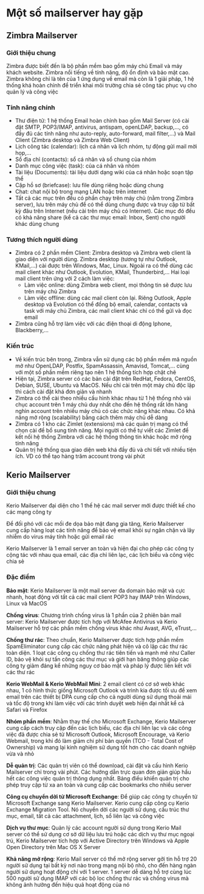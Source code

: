# Một số mailserver hay gặp

## Zimbra Mailserver

### Giới thiệu chung

Zimbra được biết đến là bộ phần mềm bao gồm máy chủ Email và máy khách website. Zimbra nổi tiếng về tính năng, độ ổn định và bảo mật cao. Zimbra không chỉ là tên của 1 ứng dụng về email mà còn là 1 giải pháp, 1 hệ thống khá hoàn chỉnh để triển khai môi trường chia sẻ công tác phục vụ cho quản lý và công việc

### Tính năng chính

- Thư điện tử: 1 hệ thống Email hoàn chỉnh bao gồm Mail Server (có cài đặt SMTP, POP3/IMAP, antivirus, antispam, openLDAP, backup,..., có đầy đủ các tính năng như auto-reply, auto-forward, mail filter,...) và Mail Client (Zimbra desktop và Zimbra Web Client)
- Lịch công tác (calendar): lịch cá nhân và lịch nhóm, tự động gửi mail mời họp,...
- Sổ địa chỉ (contacts): sổ cá nhân và sổ chung của nhóm
- Danh mục công việc (task): của cá nhân và nhóm
- Tài liệu (Documents): tài liệu dưới dạng wiki của cá nhân hoặc soạn tập thể
- Cặp hồ sơ (briefcase): lưu file dùng riêng hoặc dùng chung
- Chat: chat nội bộ trong mạng LAN hoặc trên internet
- Tất cả các mục trên đều có phần chạy trên máy chủ (nằm trong Zimbra server), lưu trên máy chủ để có thể dùng chung được và truy cập từ bất kỳ đâu trên Internet (nếu cài trên máy chủ có Internet). Các mục đó đều có khả năng share (kể cả các thư mục email: Inbox, Sent) cho người khác dùng chung

### Tương thích người dùng

- Zimbra có 2 phần mềm Client: Zimbra desktop và Zimbra web client là giao diện với người dùng. Zimbra desktop (tương tự như Outlook, KMail,...) cài được trên Windows, Mac, Linux. Ngoài ra có thể dùng các mail client khác như Outlook, Evolution, KMail, Thunderbird,... Hai loại mail client trên ứng với 2 cách làm việc:
    - Làm việc online: dùng Zimbra web client, mọi thông tin sẽ được lưu trên máy chủ Zimbra
    - Làm việc offline: dùng các mail client còn lại. Riêng Outlook, Apple desktop và Evolution có thể đồng bộ email, calendar, contacts và task với máy chủ Zimbra, các mail client khác chỉ có thể gửi và đọc email
- Zimbra cũng hỗ trợ làm việc với các điện thoại di động Iphone, Blackberry,...

### Kiến trúc

- Về kiến trúc bên trong, Zimbra vẫn sử dụng các bộ phần mềm mã nguồn mở như OpenLDAP, Postfix, SpamAssassin, Amavisd, Tomcat,... cùng với một số phần mềm riêng tạo nên 1 hệ thống tích hợp chặt chẽ
- Hiện tại, Zimbra server có các bản cài đặt trên RedHat, Fedora, CentOS, Debian, SUSE, Ubuntu và MacOS. Nếu chỉ cài trên một máy chủ độc lập thì cách cài đặt khá đơn giản và nhanh
- Zimbra có thể cài theo nhiều cấu hình khác nhau từ 1 hệ thống nhỏ vài chục account trên 1 máy chủ duy nhất cho đến hệ thống rất lớn hàng nghìn account trên nhiều máy chủ có các chức năng khác nhau. Có khả năng mở rộng (scalability) bằng cách thêm máy chủ dễ dàng
- Zimbra có 1 kho các Zimlet (extensions) mà các quản trị mạng có thể chọn cài để bổ sung tính năng. Mọi người có thể tự viết các Zimlet để kết nối hệ thống Zimbra với các hệ thống thông tin khác hoặc mở rộng tính năng
- Quản trị hệ thống qua giao diện web khá đầy đủ và chi tiết với nhiều tiện ích. VD có thể tạo hàng trăm account trong vài phút

## Kerio Mailserver

### Giới thiệu chung

Kerio Mailserver đại diện cho 1 thế hệ các mail server mới được thiết kế cho các mạng công ty

Để đối phó với các mối đe dọa bảo mật đang gia tăng, Kerio Mailserver cung cấp hàng loạt các tính năng để bảo vệ email khỏi sự ngăn chặn và lây nhiễm do virus máy tính hoặc gửi email rác 

Kerio Mailserver là 1 email server an toàn và hiện đại cho phép các công ty cộng tác với nhau qua email, các địa chỉ liên lạc, các lịch biểu và công việc chia sẻ

### Đặc điểm

**Bảo mật**: Kerio Mailserver là một mail server đa domain bảo mật và cực nhanh, hoạt động với tất cả các mail client POP3 hay IMAP trên Windows, Linux và MacOS

**Chống virus**: Chương trình chống virus là 1 phần của 2 phiên bản mail server: Kerio Mailserver được tích hợp với McAfee Antivirus và Kerio Mailserver hỗ trợ các phần mềm chống virus khác như Avast, AVG, eTrust,...

**Chống thư rác**: Theo chuẩn, Kerio Mailserver được tích hợp phần mềm SpamEliminator cung cấp các chức năng phát hiện và cô lập các thư rác toàn diện. 1 loạt các công cụ chống thư rác tiên tiến và mạnh mẽ như Caller ID, bảo vệ khỏi sự tấn công các thư mục và giới hạn băng thông giúp các công ty giảm đáng kể những nguy cơ bảo mật và pháp lý được liên kết với các thư rác

**Kerio WebMail & Kerio WebMail Mini**: 2 email client có cơ sở web khác nhau, 1 có hình thức giống Microsoft Outlook và trình kia được tối ưu để xem email trên các thiết bị DPA cung cấp cho cả người dùng sử dụng thoải mái và tốc độ trong khi làm việc với các trình duyệt web hiện đại nhất kể cả Safari và Firefox

**Nhóm phần mềm**: Nhằm thay thế cho Microsoft Exchange, Kerio Mailserver cung cấp cách truy cập đến các lịch biểu, các địa chỉ liên lạc và các công việc đã được chia sẻ từ Microsoft Outlook, Microsoft Encourage, và Kerio Webmail, trong khi đó làm giảm chi phí bản quyền (TCO - Total Cost of Ownership) và mang lại kinh nghiệm sử dụng tốt hơn cho các doanh nghiệp vừa và nhỏ

**Dễ quản trị**: Các quản trị viên có thể download, cài đặt và cấu hình Kerio Mailserver chỉ trong vài phút. Các hướng dẫn trực quan đơn giản giúp hầu hết các công việc quản trị thông dụng nhất. Bảng điều khiển quản trị cho phép truy cập từ xa an toàn và cung cấp các bookmarks cho nhiều server

**Công cụ chuyển dời từ Microsoft Exchange**: Để giúp các công ty chuyển từ Microsoft Exchange sang Kerio Mailserver. Kerio cung cấp công cụ Kerio Exchange Migration Tool. Nó chuyển dời các người sử dụng, cấu trúc thư mục, email, tất cả các attachment, lịch, sổ liên lạc và công việc

**Dịch vụ thư mục**: Quản lý các account người sử dụng trong Kerio Mail server có thể sử dụng cơ sở dữ liệu lưu trú hoặc các dịch vụ thư mục ngoại trú, Kerio Mailserver tích hợp với Active Directory trên Windows và Apple Open Directory trên Mac OS X Server

**Khả năng mở rộng**: Kerio Mail server có thể mở rộng server gởi tin hỗ trợ 20 người sử dụng tại bất kỳ nơi nào trong mạng nội bộ nhỏ, cho đến hàng ngàn người sử dụng hoạt động chỉ với 1 server. 1 server dễ dàng hỗ trợ cùng lúc 500 người sử dụng IMAP với các bộ lọc chống thư rác và chống virus mà không ảnh hưởng đến hiệu quả hoạt động của nó

